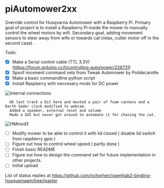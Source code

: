 # piAutomower2xx
Override control for Husqvarna Automower with a Raspberry Pi. 
Primary goal of project is to install a Raspberry Pi inside the mower to manually control the wheel motors by wifi. 
Secondary goal, adding movement sensors to steer away from wife or towards cat (relax, cutter motor off in the second case) .







Todo\:
- [x] Make a Serial control cable (TTL 3.3V)<br/>
      (https://forum.arduino.cc/t/controlling-automower/226731)
- [x] Spoof movment command sets from Tweak Automower by Poildecarotte
- [x] Make a basic commandline python script
- [x] Install Raspberry with neccesary mods for DC power <br/>

![Internal connections](https://github.com/Net-time/piAutomower2xx/assets/47906827/0ed08f34-b8df-4ce5-9829-5643535ac454)

      Ok lost track a bit here and mouted a pair of foam cannons and a Darth Vader clock modified to webcam.
      Added a speaker, external reset and volume
      Made a GUI but never got around to automate it for chasing the cat.
![HMmod3](https://github.com/Net-time/piAutomower2xx/assets/47906827/7cfcca9d-5ed6-44a1-9548-a2361cc3d28a)

- [ ] Modify mower to be able to control it with lid closed ( disable lid switch from raspberry gpio )
- [ ] Figure out how to control wheel speed ( partly done )
- [ ] Finish basic README
- [ ] Figure out how to design the command set for future implementation in other projects.
- [ ] Initial upload

List of status replies at https://github.com/nchorherr/openhab2-binding-husqvarnaam/tree/master


